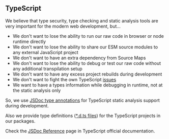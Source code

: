 ## TypeScript

We believe that type security, type checking and static analysis tools are very important for the modern web development, but...

* We don't want to lose the ability to run our raw code in browser or node runtime directly
* We don't want to lose the ability to share our ESM source modules to any external JavaScript project
* We don't want to have an extra dependency from Source Maps
* We don't want to lose the ability to debug or test our raw code without any additional transpilation setup
* We don't want to have any excess project rebuilds during development
* We don't want to fight the own TypeScript [issues](https://github.com/microsoft/TypeScript/issues)
* We want to have a types information while debugging in runtime, not at the static analysis only

So, we use [JSDoc type annotations](https://www.typescriptlang.org/docs/handbook/intro-to-js-ts.html) for TypeScript static analysis support during development. 

Also we provide type definitions ([*.d.ts files](https://www.typescriptlang.org/docs/handbook/declaration-files/dts-from-js.html)) for the TypeScript projects in our packages.

Check the [JSDoc Reference](https://www.typescriptlang.org/docs/handbook/jsdoc-supported-types.html) page in TypeScript official documentation.